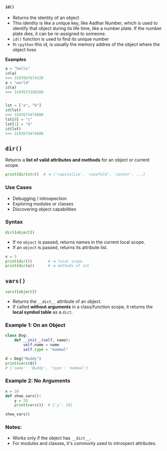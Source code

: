 
#### **`id()`**
- Returns the identity of an object
- This identity is like a unique key, like Aadhar Number, which is used to identify that object during its life time, like a number plate. If the number plate dies, it can be re-assigned to someone.
- `id()` function is used to find its unique number
- In `cpython` this id, is usually the memory addres of the object where the object lives

**Examples**
```python
a = "hello"
id(a)
>>> 3197667674320
a = "world"
id(a)
>>> 3197673350288


lst = ["a", "b"]
id(lst)
>>> 3197673474880
lst[0] = "c"
lst[1] = "d"
id(lst)
>>> 3197673474880
```



## `dir()`


Returns a **list of valid attributes and methods** for an object or current scope.

```python
print(dir(str))  # ➜ ['capitalize', 'casefold', 'center', ...]
```

### Use Cases

* Debugging / introspection
* Exploring modules or classes
* Discovering object capabilities

### Syntax

```python
dir([object])
```

* If no `object` is passed, returns names in the current local scope.
* If an `object` is passed, returns its attribute list.

```python
x = 5
print(dir())       # ➜ local scope
print(dir(x))      # ➜ methods of int
```


##  `vars()` 


```python
vars([object])
```

* Returns the `__dict__` attribute of an object.
* If called **without arguments** in a class/function scope, it returns the **local symbol table** as a `dict`.

### Example 1: On an Object

```python
class Dog:
    def __init__(self, name):
        self.name = name
        self.type = "mammal"

d = Dog("Buddy")
print(vars(d))
# {'name': 'Buddy', 'type': 'mammal'}
```

### Example 2: No Arguments

```python
x = 10
def show_vars():
    y = 20
    print(vars())  # {'y': 20}

show_vars()
```

### Notes:

* Works only if the object has `__dict__`.
* For modules and classes, it's commonly used to introspect attributes.